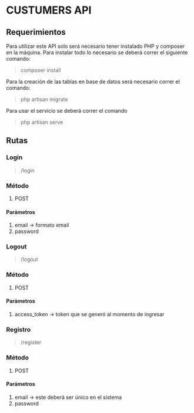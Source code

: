# CUSTUMERS API
## Requerimientos
Para utilizar este API solo será necesario tener instalado PHP y composer en la máquina.
Para instalar todo lo necesario se deberá correr el siguiente comando:
> composer install

Para la creación de las tablas en base de datos será necesario correr el comando:
> php artisan migrate

Para usar el servicio se deberá correr el comando
> php artisan serve

## Rutas
### Login
> /login

### Método
1. POST

#### Parámetros
1. email -> formato email
2. password

### Logout
> /logout

### Método
1. POST

#### Parámetros
1. access_token -> token que se generó al momento de ingresar

### Registro
> /register

### Método
1. POST

#### Parámetros
1. email -> este deberá ser único en el sistema
2. password 